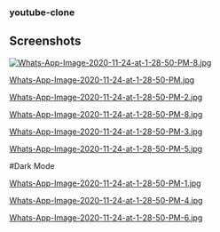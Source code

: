 ### youtube-clone

## Screenshots

[![Whats-App-Image-2020-11-24-at-1-28-50-PM-8.jpg](https://i.postimg.cc/bYT5PK9f/Whats-App-Image-2020-11-24-at-1-28-50-PM-8.jpg)](https://postimg.cc/V5JgBZhK)

[Whats-App-Image-2020-11-24-at-1-28-50-PM.jpg](https://postimg.cc/7CJn45yS)

[Whats-App-Image-2020-11-24-at-1-28-50-PM-2.jpg](https://postimg.cc/RqTSdGnn)

[Whats-App-Image-2020-11-24-at-1-28-50-PM-8.jpg](https://postimg.cc/V5JgBZhK)

[Whats-App-Image-2020-11-24-at-1-28-50-PM-3.jpg](https://postimg.cc/5jf1Xvk9)

[Whats-App-Image-2020-11-24-at-1-28-50-PM-5.jpg](https://postimg.cc/K48wX5HT)

#Dark Mode

[Whats-App-Image-2020-11-24-at-1-28-50-PM-1.jpg](https://postimg.cc/m1svCxS6)

[Whats-App-Image-2020-11-24-at-1-28-50-PM-4.jpg](https://postimg.cc/V0k3Dq3j)

[Whats-App-Image-2020-11-24-at-1-28-50-PM-6.jpg](https://postimg.cc/ykSfBpXD)
